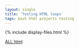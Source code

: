 ```yaml
---
layout: single
title: 'Testing HTML loops'
tags: bash html projects testing 
---
```


{% include display-files.html %}

[ALL html](https://danielcaraway.github.io/html/IST736.html)


